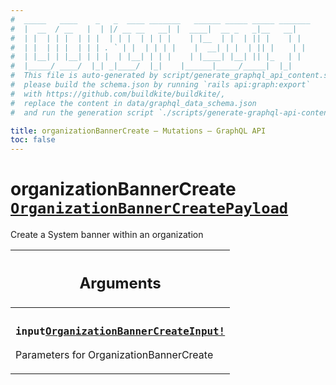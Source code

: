 ```yaml
---
#  _____   ____    _   _  ____ _______   ______ _____ _____ _______
#  |  __  / __   |  | |/ __ __   __| |  ____|  __ _   _|__   __|
#  | |  | | |  | | |  | | |  | | | |    | |__  | |  | || |    | |
#  | |  | | |  | | | . ` | |  | | | |    |  __| | |  | || |    | |
#  | |__| | |__| | | |  | |__| | | |    | |____| |__| || |_   | |
#  |_____/ ____/  |_| _|____/  |_|    |______|_____/_____|  |_|
#  This file is auto-generated by script/generate_graphql_api_content.sh,
#  please build the schema.json by running `rails api:graph:export`
#  with https://github.com/buildkite/buildkite/,
#  replace the content in data/graphql_data_schema.json
#  and run the generation script `./scripts/generate-graphql-api-content.sh`.

title: organizationBannerCreate – Mutations – GraphQL API
toc: false
---
```

<!-- vale off -->
<h1 class="has-pills" data-algolia-exclude>
  organizationBannerCreate
  <a href="/docs/apis/graphql/schemas/object/organizationbannercreatepayload" class="pill pill--object pill--normal-case pill--large" title="Go to OBJECT OrganizationBannerCreatePayload">
  <code>OrganizationBannerCreatePayload</code>
</a>

</h1>
<!-- vale on -->


Create a System banner within an organization

<table class="responsive-table responsive-table--single-column-rows">
  <thead>
    <th>
      <h2 data-algolia-exclude>Arguments</h2>
    </th>
  </thead>
  <tbody>
    <tr><td><h3 class="is-small has-pills"><code>input</code><a href="/docs/apis/graphql/schemas/input_object/organizationbannercreateinput" class="pill pill--input_object pill--normal-case pill--medium" title="Go to INPUT_OBJECT OrganizationBannerCreateInput"><code>OrganizationBannerCreateInput!</code></a></h3><p>Parameters for OrganizationBannerCreate</p></td></tr>
  </tbody>
</table>
